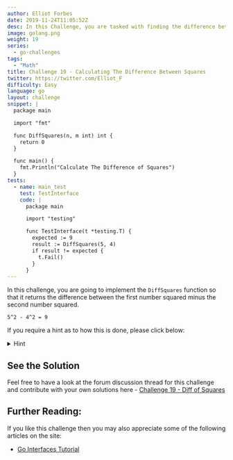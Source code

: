 ```yaml
---
author: Elliot Forbes
date: 2019-11-24T11:05:52Z
desc: In this Challenge, you are tasked with finding the difference between squares in Go!
image: golang.png
weight: 19
series:
  - go-challenges
tags:
  - "Math"
title: Challenge 19 - Calculating The Difference Between Squares 
twitter: https://twitter.com/Elliot_F
difficulty: Easy
language: go
layout: challenge
snippet: |
  package main

  import "fmt"

  func DiffSquares(n, m int) int {
    return 0
  }

  func main() {
    fmt.Println("Calculate The Difference of Squares")
  }
tests: 
  - name: main_test
    test: TestInterface
    code: |
      package main

      import "testing"

      func TestInterface(t *testing.T) {
        expected := 9
        result := DiffSquares(5, 4)
        if result != expected {
          t.Fail()
        }
      }
---
```


In this challenge, you are going to implement the `DiffSquares` function so that it returns the difference between the first number squared minus the second number squared.

```output
5^2 - 4^2 = 9
```

If you require a hint as to how this is done, please click below:

<details><summary>Hint</summary>

You can calculate powers of numbers in Go using the `math.Pow` function. You can read more about this here: [Math Pow](https://golang.org/pkg/math/#Pow)

</details>

## See the Solution

Feel free to have a look at the forum discussion thread for this challenge and contribute with your own solutions here - [Challenge 19 - Diff of Squares](https://discuss.tutorialedge.net/t/challenge-19-diff-of-squares/53) 

## Further Reading:

If you like this challenge then you may also appreciate some of the following articles on the site:

* [Go Interfaces Tutorial](/golang/go-interfaces-tutorial/)